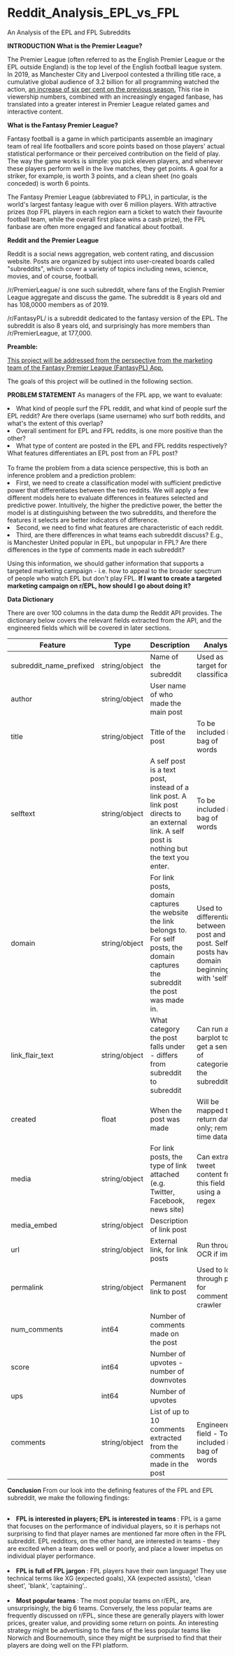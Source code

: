 # Reddit_Analysis_EPL_vs_FPL
An Analysis of the EPL and FPL Subreddits

<h><b>INTRODUCTION</b></h>
<b>What is the Premier League?</b>

The Premier League (often referred to as the English Premier League or the EPL outside England) is the top level of the English football league system. In 2019, as Manchester City and Liverpool contested a thrilling title race, a cumulative global audience of 3.2 billion for all programming watched the action, <a href="https://www.premierleague.com/news/1280062">an increase of six per cent on the previous season.</a> This rise in viewership numbers, combined with an increasingly engaged fanbase, has translated into a greater interest in Premier League related games and interactive content.

<b>What is the Fantasy Premier League?</b>

Fantasy football is a game in which participants assemble an imaginary team of real life footballers and score points based on those players' actual statistical performance or their perceived contribution on the field of play. The way the game works is simple: you pick eleven players, and whenever these players perform well in the live matches, they get points. A goal for a striker, for example, is worth 3 points, and a clean sheet (no goals conceded) is worth 6 points.

The Fantasy Premier League (abbreviated to FPL), in particular, is the world's largest fantasy league with over 6 million players. With attractive prizes (top FPL players in each region earn a ticket to watch their favourite football team, while the overall first place wins a cash prize), the FPL fanbase are often more engaged and fanatical about football.

<b>Reddit and the Premier League</b>

Reddit is a social news aggregation, web content rating, and discussion website. Posts are organized by subject into user-created boards called "subreddits", which cover a variety of topics including news, science, movies, and of course, football.

/r/PremierLeague/ is one such subreddit, where fans of the English Premier League aggregate and discuss the game. The subreddit is 8 years old and has 108,0000 members as of 2019.

/r/FantasyPL/ is a subreddit dedicated to the fantasy version of the EPL. The subreddit is also 8 years old, and surprisingly has more members than /r/PremierLeague, at 177,000.

<b>Preamble:</b>

<u>This project will be addressed from the perspective from the marketing team of the Fantasy Premier League (FantasyPL) App.</u>

The goals of this project will be outlined in the following section.


<h><b>PROBLEM STATEMENT</b></h>
As managers of the FPL app, we want to evaluate: 
<li>What kind of people surf the FPL reddit, and what kind of people surf the EPL reddit? Are there overlaps (same username) who surf both reddits, and what's the extent of this overlap?
<li> Overall sentiment for EPL and FPL reddits, is one more positive than the other?
<li> What type of content are posted in the EPL and FPL reddits respectively? What features differentiates an EPL post from an FPL post?
<br>
<br>
To frame the problem from a data science perspective, this is both an inference problem and a prediction problem:
<li> First, we need to create a classification model with sufficient predictive power that differentiates between the two reddits. We will apply a few different models here to evaluate differences in features selected and predictive power. Intuitively, the higher the predictive power, the better the model is at distinguishing between the two subreddits, and therefore the features it selects are better indicators of difference.
<li> Second, we need to find what features are characteristic of each reddit.
<li> Third, are there differences in what teams each subreddit discuss? E.g., is Manchester United popular in EPL, but unpopular in FPL? Are there differences in the type of comments made in each subreddit?</li>
    
Using this information, we should gather information that supports a targeted marketing campaign - i.e. how to appeal to the broader spectrum of people who watch EPL but don't play FPL. <b>If I want to create a targeted marketing campaign on r/EPL, how should I go about doing it?</b>


<b>Data Dictionary</b>

There are over 100 columns in the data dump the Reddit API provides.
The dictionary below covers the relevant fields extracted from the API, and the engineered fields which will be covered in later sections.

|Feature|Type|Description|Analysis|
|---|---|---|---|
|subreddit_name_prefixed|string/object|Name of the subreddit| Used as target for classification|
|author|string/object|User name of who made the main post| |
|title|string/object|Title of the post| To be included in bag of words|
|selftext|string/object|A self post is a text post, instead of a link post. A link post directs to an external link. A self post is nothing but the text you enter.| To be included in bag of words|
|domain|string/object|For link posts, domain captures the website the link belongs to. For self posts, the domain captures the subreddit the post was made in. |Used to differentiate between link post and self post. Self posts have a domain beginning with 'self'|
|link_flair_text|string/object|What category the post falls under - differs from subreddit to subreddit|Can run a barplot to get a sense of categories in the subreddit|
|created|float|When the post was made|Will be mapped to return date only; remove time data|
|media|string/object|For link posts, the type of link attached (e.g. Twitter, Facebook, news site)|Can extract tweet content from this field using a regex|
|media_embed|string/object|Description of link post| |
|url|string/object|External link, for link posts|Run through OCR if image|
|permalink|string/object|Permanent link to post|Used to loop through post for comments in crawler|
|num_comments|int64|Number of comments made on the post||
|score|int64|Number of upvotes - number of downvotes||
|ups|int64|Number of upvotes| |
|comments|string/object|List of up to 10 comments extracted from the comments made in the post| Engineered field - To be included in bag of words|


<b>Conclusion</b>
From our look into the defining features of the FPL and EPL subreddit, we make the following findings:

<br>
<li> <b> FPL is interested in players; EPL is interested in teams </b> : FPL is a game that focuses on the performance of individual players, so it is perhaps not surprising to find that player names are mentioned far more often in the FPL subreddit. EPL redditors, on the other hand, are interested in teams - they are excited when a team does well or poorly, and place a lower impetus on individual player performance.</li>
<br> 
<li> <b> FPL is full of FPL jargon </b>: FPL players have their own language! They use technical terms like XG (expected goals), XA (expected assists), 'clean sheet', 'blank', 'captaining'..</li>
<br>
<li> <b> Most popular teams </b> : The most popular teams on r/EPL, are, unsurprisingly, the big 6 teams. Conversely, the less popular teams are frequently discussed on r/FPL, since these are generally players with lower prices, greater value, and providing some return on points. An interesting strategy might be advertising to the fans of the less popular teams like Norwich and Bournemouth, since they might be surprised to find that their players are doing well on the FPl platform.
